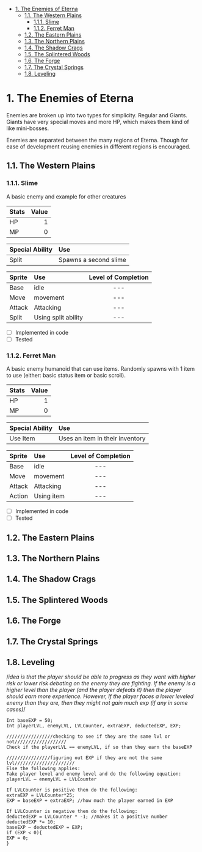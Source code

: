 <!-- TOC -->

- [1. The Enemies of Eterna](#1-the-enemies-of-eterna)
  - [1.1. The Western Plains](#11-the-western-plains)
    - [1.1.1. Slime](#111-slime)
    - [1.1.2. Ferret Man](#112-ferret-man)
  - [1.2. The Eastern Plains](#12-the-eastern-plains)
  - [1.3. The Northern Plains](#13-the-northern-plains)
  - [1.4. The Shadow Crags](#14-the-shadow-crags)
  - [1.5. The Splintered Woods](#15-the-splintered-woods)
  - [1.6. The Forge](#16-the-forge)
  - [1.7. The Crystal Springs](#17-the-crystal-springs)
  - [1.8. Leveling](#18-leveling)

<!-- /TOC -->

# 1. The Enemies of Eterna

Enemies are broken up into two types for simplicity. Regular and Giants. Giants have very special moves and more HP, which makes them kind of like mini-bosses.

Enemies are separated between the many regions of Eterna. Though for ease of development reusing enemies in different regions is encouraged.

## 1.1. The Western Plains

### 1.1.1. Slime
A basic enemy and example for other creatures

| Stats | Value |
| :---- | ----: |
| HP    |     1 |
| MP    |     0 |

| Special Ability | Use                   |
| :-------------- | :-------------------- |
| Split           | Spawns a second slime |

| Sprite | Use                 | Level of Completion |
| :----- | :------------------ | :-----------------: |
| Base   | idle                |         ---         |
| Move   | movement            |         ---         |
| Attack | Attacking           |         ---         |
| Split  | Using split ability |         ---         |

- [ ] Implemented in code
- [ ] Tested

### 1.1.2. Ferret Man
A basic enemy humanoid that can use items. Randomly spawns with 1 item to use (either: basic status item or basic scroll).

| Stats | Value |
| :---- | ----: |
| HP    |     1 |
| MP    |     0 |

| Special Ability | Use                             |
| :-------------- | :------------------------------ |
| Use Item        | Uses an item in their inventory |

| Sprite | Use        | Level of Completion |
| :----- | :--------- | :-----------------: |
| Base   | idle       |         ---         |
| Move   | movement   |         ---         |
| Attack | Attacking  |         ---         |
| Action | Using item |         ---         |

- [ ] Implemented in code
- [ ] Tested

## 1.2. The Eastern Plains

## 1.3. The Northern Plains

## 1.4. The Shadow Crags

## 1.5. The Splintered Woods

## 1.6. The Forge

## 1.7. The Crystal Springs

## 1.8. Leveling

/*idea is that the player should be able to progress as they want with higher risk or lower risk debating on the enemy they are fighting. If the enemy is a higher level than the player (and the player defeats it) then the player should earn more experience. However, If the player faces a lower leveled enemy than they are, then they might not gain much exp (if any in some cases)*/

    Int baseEXP = 50;
    Int playerLVL, enemyLVL, LVLCounter, extraEXP, deductedEXP, EXP;

    /////////////////checking to see if they are the same lvl or not///////////////////
    Check if the playerLVL == enemyLVL, if so than they earn the baseEXP

    ////////////////figuring out EXP if they are not the same lvl//////////////////////
    Else the following applies:
    Take player level and enemy level and do the following equation: playerLVL – enemyLVL = LVLCounter

    If LVLCounter is positive then do the following:
    extraEXP = LVLCounter*25;
    EXP = baseEXP + extraEXP; //how much the player earned in EXP

    If LVLCounter is negative then do the following:
    deductedEXP = LVLCounter * -1; //makes it a positive number
    deductedEXP *= 10;
    baseEXP – deductedEXP = EXP;
    if (EXP < 0){
    EXP = 0;
    }
